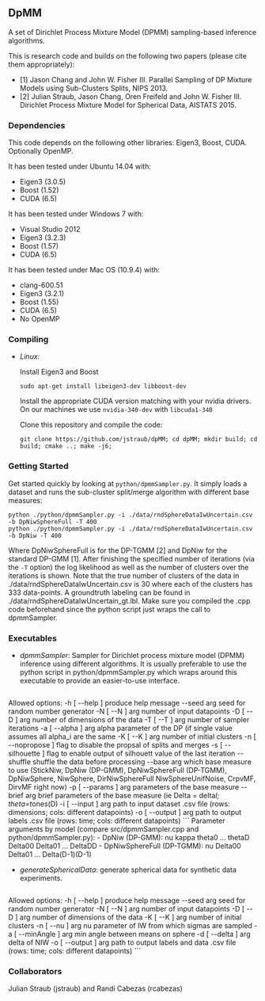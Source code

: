 ## DpMM
A set of Dirichlet Process Mixture Model (DPMM) sampling-based inference algorithms.

This is research code and builds on the following two papers (please cite them appropriately):
- [1] Jason Chang and John W. Fisher III.
  Parallel Sampling of DP Mixture Models using Sub-Clusters Splits,
  NIPS 2013.
- [2] Julian Straub, Jason Chang, Oren Freifeld and John W. Fisher III.
  Dirichlet Process Mixture Model for Spherical Data,
  AISTATS 2015.
 
### Dependencies

This code depends on the following other libraries: Eigen3, Boost, CUDA. Optionally OpenMP. 

It has been tested under Ubuntu 14.04 with: 
- Eigen3 (3.0.5) 
- Boost (1.52)
- CUDA (6.5)

It has been tested under Windows 7 with: 
- Visual Studio 2012
- Eigen3 (3.2.3) 
- Boost (1.57)
- CUDA (6.5)

It has been tested under Mac OS (10.9.4) with: 
- clang-600.51 
- Eigen3 (3.2.1) 
- Boost (1.55)
- CUDA (6.5)
- No OpenMP

### Compiling

- *Linux:* 

    Install Eigen3 and Boost

    ```
    sudo apt-get install libeigen3-dev libboost-dev 
    ```

    Install the appropriate CUDA version matching with your nvidia
    drivers. On our machines we use `nvidia-340-dev` with
    `libcuda1-340`

    Clone this repository and compile the code:

    ```
    git clone https://github.com/jstraub/dpMM; cd dpMM; mkdir build; cd
    build; cmake ..; make -j6;
    ```

### Getting Started

Get started quickly by looking at `python/dpmmSampler.py`. It simply loads a
dataset and runs the sub-cluster split/merge algorithm with different base
measures:
```
python ./python/dpmmSampler.py -i ./data/rndSphereDataIwUncertain.csv -b DpNiwSphereFull -T 400
python ./python/dpmmSampler.py -i ./data/rndSphereDataIwUncertain.csv -b DpNiw -T 400
```
Where DpNiwSphereFull is for the DP-TGMM [2] and DpNiw for the standard DP-GMM
[1]. 
After finishing the specified number of iterations (via the `-T` option) the log
likelihood as well as the number of clusters over the iterations is shown.
Note that the true number of clusters of the data in
./data/rndSphereDataIwUncertain.csv is 30 where each of the clusters
has 333 data-points. A groundtruth labeling can be found in
./data/rndSphereDataIwUncertain_gt.lbl.
Make sure you compiled the .cpp code beforehand since the python script
just wraps the call to dpmmSampler.

### Executables
- *dpmmSampler*: Sampler for Dirichlet process mixture model (DPMM) inference
using different algorithms. It is usually preferable to use the python script
in python/dpmmSampler.py which wraps around this executable to provide an
easier-to-use interface. 
    ```
Allowed options:
  -h [ --help ]         produce help message
  --seed arg            seed for random number generator
  -N [ --N ] arg        number of input datapoints
  -D [ --D ] arg        number of dimensions of the data
  -T [ --T ] arg        number of sampler iterations
  -a [ --alpha ] arg    alpha parameter of the DP (if single value assumes all 
                        alpha_i are the same
  -K [ --K ] arg        number of initial clusters 
  -n [ --nopropose ]    flag to disable the propsal of splits and merges
  -s [ --silhouette ]   flag to enable output of silhouett value of the last 
                        iteration
  --shuffle             shuffle the data before processing
  --base arg            which base measure to use (StickNiw, DpNiw (DP-GMM), 
                        DpNiwSphereFull (DP-TGMM), DpNiwSphere, NiwSphere, 
                        DirNiwSphereFull NiwSphereUnifNoise, CrpvMF, DirvMF 
                        right now)
  -p [ --params ] arg   parameters of the base measure
  --brief arg           brief parameters of the base measure (ie Delta = 
                        delta*I; theta=t*ones(D)
  -i [ --input ] arg    path to input dataset .csv file (rows: dimensions; 
                        cols: different datapoints)
  -o [ --output ] arg   path to output labels .csv file (rows: time; cols: 
                        different datapoints)
    ```
    Parameter arguments by model (compare src/dpmmSampler.cpp and
    python/dpmmSampler.py):
    - DpNiw (DP-GMM): nu kappa theta0 ... thetaD Delta00 Delta01 ... DeltaDD 
    - DpNiwSphereFull (DP-TGMM): nu Delta00 Delta01 ... Delta(D-1)(D-1)

- *generateSphericalData*: generate spherical data for synthetic data experiments.
    ```
Allowed options:
  -h [ --help ]         produce help message
  --seed arg            seed for random number generator
  -N [ --N ] arg        number of input datapoints
  -D [ --D ] arg        number of dimensions of the data
  -K [ --K ] arg        number of initial clusters 
  -n [ --nu ] arg       nu parameter of IW from which sigmas are sampled
  -a [ --minAngle ] arg min angle between means on sphere
  -d [ --delta ] arg    delta of NIW
  -o [ --output ] arg   path to output labels and data .csv file (rows: time; 
                        cols: different datapoints)
    ```

### Collaborators
Julian Straub (jstraub) and Randi Cabezas (rcabezas)

